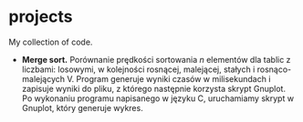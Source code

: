 # projects
My collection of code.

- **Merge sort.** Porównanie prędkości sortowania _n_ elementów dla tablic z liczbami: losowymi, w kolejności rosnącej, malejącej, stałych i rosnąco-malejących V. Program generuje wyniki czasów w milisekundach i zapisuje wyniki do pliku, z którego następnie korzysta skrypt Gnuplot. Po wykonaniu programu napisanego w języku C, uruchamiamy skrypt w Gnuplot, który generuje wykres.